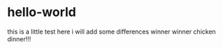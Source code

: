 # hello-world
this is a little test
here i will add some differences
winner winner chicken dinner!!!